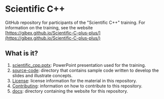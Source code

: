 # Scientific C++

GitHub repository for participants of the "Scientific C++" training.
For information on the training, see the website
[https://gjbex.github.io/Scientific-C-plus-plus/](https://gjbex.github.io/Scientific-C-plus-plus/)


## What is it?

1. [scientific_cpp.pptx](scientific_cpp.pptx): PowerPoint
   presentation used for the training.
1. [source-code](source-code): directory that contains sample code written to
   develop the slides and illustrate concepts.
1. [License](LICENSE): license information for the material in this repository.
1. [Contributing](CONTRIBUTING.md): information on how to contribute to this
   repository.
1. [docs](docs): directory containing the website for this repository. 
